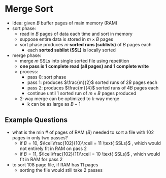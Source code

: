 # Merge Sort
- Idea: given $B$ buffer pages of main memory (RAM)
- sort phase:
	- read in $B$ pages of data each time and sort in memory
	- suppose entire data is stored in $m \times B$ pages
	- sort phase produces $m$ **sorted runs (sublists)** of $B$ pages each
		- each **sorted sublist (SSL)** is locally sorted
- merge phase:
	- merge $m$ SSLs into single sorted file using repetition
	- **one pass is 1 complete read (all pages) and 1 complete write**
	- process:
		- pass 0: sort phase
		- pass 1: produces $\frac{m}{2}$ sorted runs of $2B$ pages each
		- pass 2: produces $\frac{m}{4}$ sorted runs of $4B$ pages each
		- continue until 1 sorted run of $m\times B$ pages produced
	- 2-way merge can be optimized to k-way merge
		- k can be as large as $B-1$
## Example Questions
- what is the min # of pages of RAM ($B$) needed to sort a file with 102 pages in only two passes?
	- if $B=10$, $\lceil\frac{102}{10}\rceil = 11 \text{ SSLs}$ , which would not entirely fit in RAM on pass 2
	- if $B=11$, $\lceil\frac{102}{11}\rceil = 10 \text{ SSLs}$ , which would fit in RAM for pass 2
- to sort 108 page file, if RAM has 11 pages
	- sorting the file would still take 2 passes
